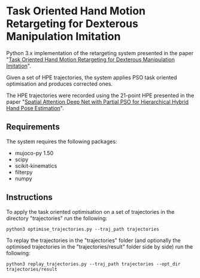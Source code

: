 # Task Oriented Hand Motion Retargeting for Dexterous Manipulation Imitation
Python 3.x implementation of the retargeting system presented in the paper "[Task Oriented Hand Motion Retargeting for Dexterous Manipulation Imitation](https://arxiv.org/abs/1810.01845)".

Given a set of HPE trajectories, the system applies PSO task oriented optimisation and produces corrected ones.

The HPE trajectories were recorded using the 21-point HPE presented in the paper "[Spatial Attention Deep Net with Partial PSO for Hierarchical Hybrid Hand Pose Estimation](https://arxiv.org/abs/1604.03334)".  

## Requirements
The system requires the following packages:
* mujoco-py 1.50
* scipy
* scikit-kinematics
* filterpy
* numpy

## Instructions

To apply the task oriented optimisation on a set of trajectories in the directory "trajectories" run the following:
```
python3 optimise_trajectories.py --traj_path trajectories
```

To replay the trajectories in the "trajectories" folder (and optionally the optimised trajectories in the "trajectories/result" folder side by side) run the following:
```
python3 replay_trajectories.py --traj_path trajectories --opt_dir trajectories/result
```    


